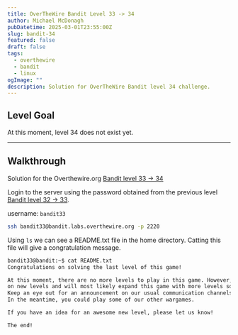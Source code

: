 ```yaml
---
title: OverTheWire Bandit Level 33 -> 34
author: Michael McDonagh
pubDatetime: 2025-03-01T23:55:00Z
slug: bandit-34
featured: false
draft: false
tags:
  - overthewire
  - bandit
  - linux
ogImage: ""
description: Solution for OverTheWire Bandit level 34 challenge.
---
```


## Level Goal

At this moment, level 34 does not exist yet.

---

## Walkthrough

Solution for the Overthewire.org [Bandit level 33 -> 34](https://overthewire.org/wargames/bandit/bandit34.html)

Login to the server using the password obtained from the previous level [Bandit level 32 -> 33](/posts/overthewire/bandit-33).  

username: `bandit33`  

```bash
ssh bandit33@bandit.labs.overthewire.org -p 2220
```

Using `ls` we can see a README.txt file in the home directory.
Catting this file will give a congratulation message.

```bash
bandit33@bandit:~$ cat README.txt
Congratulations on solving the last level of this game!

At this moment, there are no more levels to play in this game. However, we are constantly working
on new levels and will most likely expand this game with more levels soon.
Keep an eye out for an announcement on our usual communication channels!
In the meantime, you could play some of our other wargames.

If you have an idea for an awesome new level, please let us know!

The end!
```
